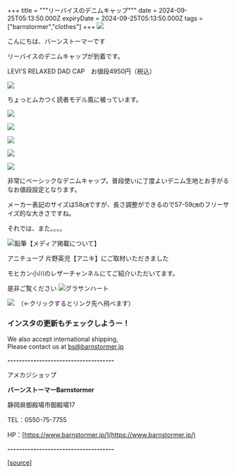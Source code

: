 +++
title = """リーバイスのデニムキャップ"""
date = 2024-09-25T05:13:50.000Z
expiryDate = 2024-09-25T05:13:50.000Z
tags = ["barnstormer","clothes"]
+++
[![](https://stat.ameba.jp/user_images/20231023/16/barnstormer-go/b2/03/p/o0420015015354743273.png)](https://ameblo.jp/barnstormer-go/entry-12825670498.html)

こんにちは、バーンストーマーです

リーバイスのデニムキャップが到着です。

LEVI'S RELAXED DAD CAP　お値段4950円（税込）

[![](https://stat.ameba.jp/user_images/20240925/13/barnstormer-go/d4/ef/j/o0601070015490407698.jpg)](https://stat.ameba.jp/user_images/20240925/13/barnstormer-go/d4/ef/j/o0601070015490407698.jpg)

ちょっとムカつく読者モデル風に被っています。

[![](https://stat.ameba.jp/user_images/20240925/13/barnstormer-go/1c/f8/j/o0466070015490407702.jpg)](https://stat.ameba.jp/user_images/20240925/13/barnstormer-go/1c/f8/j/o0466070015490407702.jpg)

[![](https://stat.ameba.jp/user_images/20240925/13/barnstormer-go/4f/e1/j/o0544070015490407712.jpg)](https://stat.ameba.jp/user_images/20240925/13/barnstormer-go/4f/e1/j/o0544070015490407712.jpg)

[![](https://stat.ameba.jp/user_images/20240925/13/barnstormer-go/6d/f7/j/o0466070015490407706.jpg)](https://stat.ameba.jp/user_images/20240925/13/barnstormer-go/6d/f7/j/o0466070015490407706.jpg)

[![](https://stat.ameba.jp/user_images/20240925/13/barnstormer-go/f7/fd/j/o0466070015490407717.jpg)](https://stat.ameba.jp/user_images/20240925/13/barnstormer-go/f7/fd/j/o0466070015490407717.jpg)

[![](https://stat.ameba.jp/user_images/20240925/13/barnstormer-go/19/90/j/o0466070015490407720.jpg)](https://stat.ameba.jp/user_images/20240925/13/barnstormer-go/19/90/j/o0466070015490407720.jpg)

非常にベーシックなデニムキャップ。普段使いに丁度よいデニム生地とお手がるなお値段設定となります。

メーカー表記のサイズは58㎝ですが、長さ調整ができるので57-59㎝のフリーサイズ的な大きさですね。

それでは、また。。。。

![鉛筆](https://stat100.ameba.jp/blog/ucs/img/char/char3/519.png)【メディア掲載について】

アニチューブ 片野英児【アニキ】にご取材いただきました

モヒカン小川のレザーチャンネルにてご紹介いただいてます。

是非ご覧ください ![グラサンハート](https://stat100.ameba.jp/blog/ucs/img/char/char3/148.png)

[![](https://stat.ameba.jp/user_images/20230412/16/barnstormer-go/6a/23/p/o0108010815269242493.png)](https://www.instagram.com/barnstormer_daily/)　（←クリックするとリンク先へ飛べます）

### インスタの更新もチェックしようー！

We also accept international shipping,  
Please contact us at bs@barnstormer.jp

**\-------------------------------------**

アメカジショップ

**バーンストーマーBarnstormer**

静岡県御殿場市御殿場17

TEL：0550-75-7755

HP：[https://www.barnstormer.jp/](https://www.barnstormer.jp/)

**\-------------------------------------**

[[source]](https://ameblo.jp/barnstormer-go/entry-12868861230.html)
